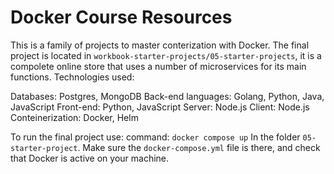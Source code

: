 # Docker Course Resources

This is a family of projects to master conterization with Docker. 
The final project is located in
```workbook-starter-projects/05-starter-projects```, it is a compolete online store that uses a number of microservices for its main functions.
Technologies used:

Databases: Postgres, MongoDB
Back-end languages: Golang, Python, Java, JavaScript
Front-end: Python, JavaScript
Server: Node.js
Client: Node.js
Conteinerization: Docker, Helm

To run the final project use: 
command: 
```docker compose up```
In the folder ```05-starter-project```. Make sure the ```docker-compose.yml``` file is there, and check that Docker is active on your machine.
